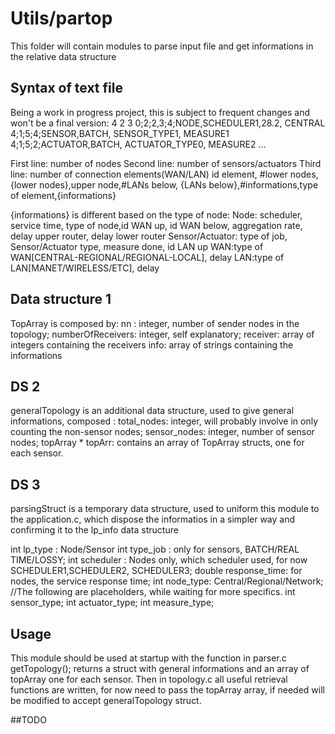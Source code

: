 # Utils/partop
This folder will contain modules to parse input file and get informations in the relative data structure
## Syntax of text file
Being a work in progress project, this is subject to frequent changes and won't be a final version:
4
2
3
0;2;2,3;4;NODE,SCHEDULER1,28.2, CENTRAL
4;1;5;4;SENSOR,BATCH, SENSOR_TYPE1, MEASURE1
4;1;5;2;ACTUATOR,BATCH, ACTUATOR_TYPE0, MEASURE2
...

First line: number of nodes
Second line: number of sensors/actuators
Third line: number of connection elements(WAN/LAN)
id element, #lower nodes,{lower nodes},upper node,#LANs below, {LANs below},#informations,type of element,{informations}

{informations} is different based on the type of node:
Node: scheduler, service time, type of node,id WAN up, id WAN below,  aggregation rate, delay upper router, delay lower router
Sensor/Actuator: type of job, Sensor/Actuator type, measure done, id LAN up
WAN:type of WAN[CENTRAL-REGIONAL/REGIONAL-LOCAL], delay
LAN:type of LAN[MANET/WIRELESS/ETC], delay

## Data structure 1
TopArray is composed by:
nn : integer, number of sender nodes in the topology;
numberOfReceivers: integer, self explanatory;
receiver: array of integers containing the receivers
info: array of strings containing the informations

## DS 2
generalTopology is an additional data structure, used to give general informations, composed :
total_nodes: integer, will probably involve in only counting the non-sensor nodes;
sensor_nodes: integer, number of sensor nodes;
topArray * topArr: contains an array of TopArray structs, one for each sensor.

## DS 3
parsingStruct is a temporary data structure, used to uniform this module to the application.c, which dispose the informatios in a simpler way and confirming it to the lp_info data structure

int lp_type : Node/Sensor
int type_job : only for sensors, BATCH/REAL TIME/LOSSY;
int scheduler : Nodes only, which scheduler used, for now SCHEDULER1,SCHEDULER2, SCHEDULER3;
double response_time: for nodes, the service response time;
int node_type: Central/Regional/Network;
//The following are placeholders, while waiting for more specifics.
int sensor_type;
int actuator_type;
int measure_type;


## Usage
This module should be used at startup with the function in parser.c
getTopology(); returns a struct with general informations and an array of topArray one for each sensor.
Then in topology.c all useful retrieval functions are written, for now need to pass the topArray array, if needed will be modified to accept generalTopology struct.


##TODO
